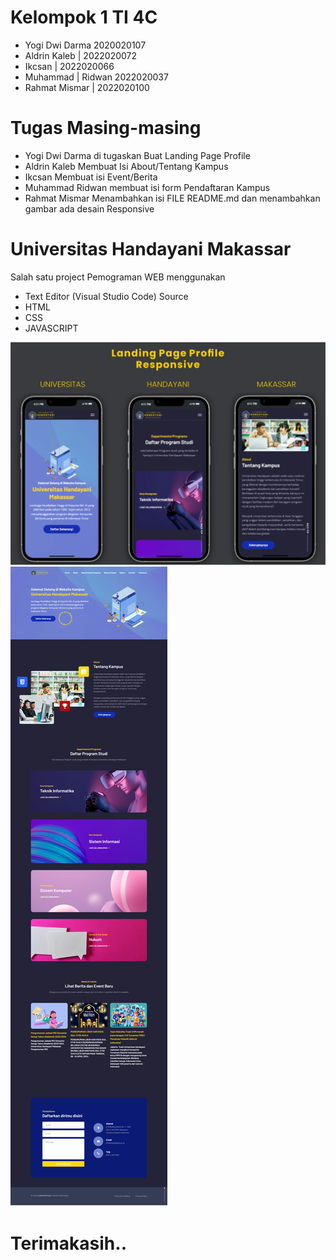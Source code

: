 # Kelompok 1 TI 4C 
- Yogi Dwi Darma 2020020107
- Aldrin Kaleb | 2022020072
- Ikcsan | 2022020066
- Muhammad | Ridwan 2022020037
- Rahmat Mismar | 2022020100

# Tugas Masing-masing
- Yogi Dwi Darma di tugaskan Buat Landing Page Profile
- Aldrin Kaleb Membuat Isi About/Tentang Kampus
- Ikcsan Membuat isi Event/Berita
- Muhammad Ridwan membuat isi form Pendaftaran Kampus
- Rahmat Mismar Menambahkan isi FILE README.md dan menambahkan gambar ada desain Responsive


# Universitas Handayani Makassar
Salah satu project Pemograman WEB menggunakan 
- Text Editor (Visual Studio Code)
Source
- HTML
- CSS
- JAVASCRIPT 

![Profile Mobile Responsive](/readme-images/landing1.png)
![Landing Page](/readme-images/UHM-Profile.png)

# Terimakasih..
